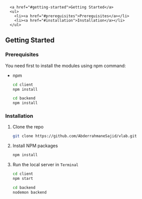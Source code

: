 
      <a href="#getting-started">Getting Started</a>
      <ul>
        <li><a href="#prerequisites">Prerequisites</a></li>
        <li><a href="#installation">Installation</a></li>
      </ul>
  











## Getting Started

### Prerequisites

You need first to install the modules using npm command:
* npm
  ```sh
  cd client
  npm install
  ```
  ```sh
  cd backend
  npm install
  ```
  

### Installation



1. Clone the repo
   ```sh
   git clone https://github.com/AbderrahmaneSajid/vlab.git
   ```
2. Install NPM packages
   ```sh
   npm install
   ```
4. Run the local server in `Terminal`
   ```cmd
   cd client
   npm start
   ```
   ```cmd
   cd backend
   nodemon backend
   ```









